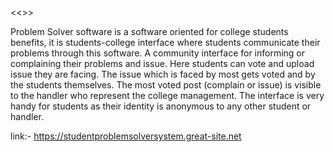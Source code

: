 <<>>

Problem Solver software is a software oriented for college students benefits, it is students-college interface where students communicate their problems through this software. A community interface for informing or complaining their problems and issue. Here students can vote and upload issue they are facing. The issue which is faced by most gets voted and by the students themselves. The most voted post (complain or issue) is visible to the handler who represent the college management. The interface is very handy for students as their identity is anonymous to any other student or handler.

link:- https://studentproblemsolversystem.great-site.net
